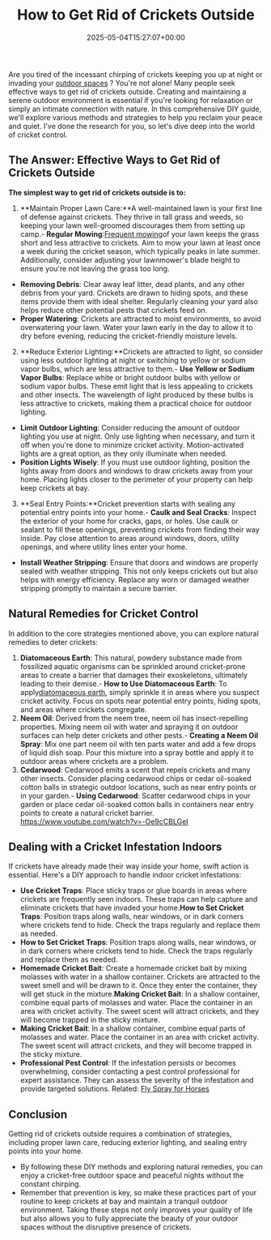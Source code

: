 ﻿---
layout: post
title: How to Get Rid of Crickets Outside
date: '2025-05-04T15:27:07+00:00'
categories:
- Crickets
- Guide
tags: []
slug: /how-to-get-rid-of-crickets-outside/
lastmod: 2025-05-07T12:21:27+03:00
---

Are you tired of the incessant chirping of crickets keeping you up at night or invading your
[outdoor spaces](https://pestpolicy.com/best-tick-killer-for-yard/)
? You're not alone! Many people seek effective ways to get rid of crickets outside.
Creating and maintaining a serene outdoor environment is essential if you're looking for relaxation or simply an intimate connection with nature.
In this comprehensive DIY guide, we'll explore various methods and strategies to help you reclaim your peace and quiet. I've done the research for you, so let's dive deep into the world of cricket control.
## The Answer: Effective Ways to Get Rid of Crickets Outside
**The simplest way to get rid of crickets outside is to:**
1. **Maintain Proper Lawn Care:**A well-maintained lawn is your first line of defense against crickets. They thrive in tall grass and weeds, so keeping your lawn well-groomed discourages them from setting up camp.- **Regular Mowing**:[Frequent mowing](https://pestpolicy.com/best-weed-killer-for-lawns/)of your lawn keeps the grass short and less attractive to crickets. Aim to mow your lawn at least once a week during the cricket season, which typically peaks in late summer. Additionally, consider adjusting your lawnmower's blade height to ensure you're not leaving the grass too long.
- **Removing Debris**: Clear away leaf litter, dead plants, and any other debris from your yard. Crickets are drawn to hiding spots, and these items provide them with ideal shelter. Regularly cleaning your yard also helps reduce other potential pests that crickets feed on.
- **Proper Watering**: Crickets are attracted to moist environments, so avoid overwatering your lawn. Water your lawn early in the day to allow it to dry before evening, reducing the cricket-friendly moisture levels.
2. **Reduce Exterior Lighting:**Crickets are attracted to light, so consider using less outdoor lighting at night or switching to yellow or sodium vapor bulbs, which are less attractive to them.- **Use Yellow or Sodium Vapor Bulbs**: Replace white or bright outdoor bulbs with yellow or sodium vapor bulbs. These emit light that is less appealing to crickets and other insects. The wavelength of light produced by these bulbs is less attractive to crickets, making them a practical choice for outdoor lighting.
- **Limit Outdoor Lighting**: Consider reducing the amount of outdoor lighting you use at night. Only use lighting when necessary, and turn it off when you're done to minimize cricket activity. Motion-activated lights are a great option, as they only illuminate when needed.
- **Position Lights Wisely**: If you must use outdoor lighting, position the lights away from doors and windows to draw crickets away from your home. Placing lights closer to the perimeter of your property can help keep crickets at bay.
3. **Seal Entry Points:**Cricket prevention starts with sealing any potential entry points into your home.- **Caulk and Seal Cracks**: Inspect the exterior of your home for cracks, gaps, or holes. Use caulk or sealant to fill these openings, preventing crickets from finding their way inside. Pay close attention to areas around windows, doors, utility openings, and where utility lines enter your home.
- **Install Weather Stripping**: Ensure that doors and windows are properly sealed with weather stripping. This not only keeps crickets out but also helps with energy efficiency. Replace any worn or damaged weather stripping promptly to maintain a secure barrier.
## Natural Remedies for Cricket Control
In addition to the core strategies mentioned above, you can explore natural remedies to deter crickets:
1. **Diatomaceous Earth**: This natural, powdery substance made from fossilized aquatic organisms can be sprinkled around cricket-prone areas to create a barrier that damages their exoskeletons, ultimately leading to their demise.- **How to Use Diatomaceous Earth**: To apply[diatomaceous earth](https://pestpolicy.com/diatomaceous-earth/), simply sprinkle it in areas where you suspect cricket activity. Focus on spots near potential entry points, hiding spots, and areas where crickets congregate.
2. **Neem Oil**: Derived from the neem tree, neem oil has insect-repelling properties. Mixing neem oil with water and spraying it on outdoor surfaces can help deter crickets and other pests.- **Creating a Neem Oil Spray**: Mix one part neem oil with ten parts water and add a few drops of liquid dish soap. Pour this mixture into a spray bottle and apply it to outdoor areas where crickets are a problem.
3. **Cedarwood**: Cedarwood emits a scent that repels crickets and many other insects. Consider placing cedarwood chips or cedar oil-soaked cotton balls in strategic outdoor locations, such as near entry points or in your garden.- **Using Cedarwood**: Scatter cedarwood chips in your garden or place cedar oil-soaked cotton balls in containers near entry points to create a natural cricket barrier.
https://www.youtube.com/watch?v=-Oe9cCBLGeI
## Dealing with a Cricket Infestation Indoors
If crickets have already made their way inside your home, swift action is essential. Here's a DIY approach to handle indoor cricket infestations:
- **Use Cricket Traps**: Place sticky traps or glue boards in areas where crickets are frequently seen indoors. These traps can help capture and eliminate crickets that have invaded your home.**How to Set Cricket Traps**: Position traps along walls, near windows, or in dark corners where crickets tend to hide. Check the traps regularly and replace them as needed.
- **How to Set Cricket Traps**: Position traps along walls, near windows, or in dark corners where crickets tend to hide. Check the traps regularly and replace them as needed.
- **Homemade Cricket Bait**: Create a homemade cricket bait by mixing molasses with water in a shallow container. Crickets are attracted to the sweet smell and will be drawn to it. Once they enter the container, they will get stuck in the mixture.**Making Cricket Bait**: In a shallow container, combine equal parts of molasses and water. Place the container in an area with cricket activity. The sweet scent will attract crickets, and they will become trapped in the sticky mixture.
- **Making Cricket Bait**: In a shallow container, combine equal parts of molasses and water. Place the container in an area with cricket activity. The sweet scent will attract crickets, and they will become trapped in the sticky mixture.
- **Professional Pest Control**: If the infestation persists or becomes overwhelming, consider contacting a pest control professional for expert assistance. They can assess the severity of the infestation and provide targeted solutions.
Related:
[Fly Spray for Horses](https://pestpolicy.com/best-fly-spray-for-horses/)
## Conclusion
Getting rid of crickets outside requires a combination of strategies, including proper lawn care, reducing exterior lighting, and sealing entry points into your home.
- By following these DIY methods and exploring natural remedies, you can enjoy a cricket-free outdoor space and peaceful nights without the constant chirping.
- Remember that prevention is key, so make these practices part of your routine to keep crickets at bay and maintain a tranquil outdoor environment.
Taking these steps not only improves your quality of life but also allows you to fully appreciate the beauty of your outdoor spaces without the disruptive presence of crickets.